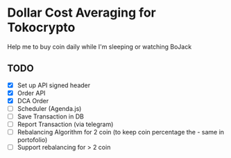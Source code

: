 # Dollar Cost Averaging for Tokocrypto

Help me to buy coin daily while I'm sleeping or watching BoJack

## TODO
- [X] Set up API signed header
- [X] Order API
- [X] DCA Order
- [ ] Scheduler (Agenda.js)
- [ ] Save Transaction in DB
- [ ] Report Transaction (via telegram)
- [ ] Rebalancing Algorithm for 2 coin (to keep coin percentage the - same in portofolio)
- [ ] Support rebalancing for > 2 coin